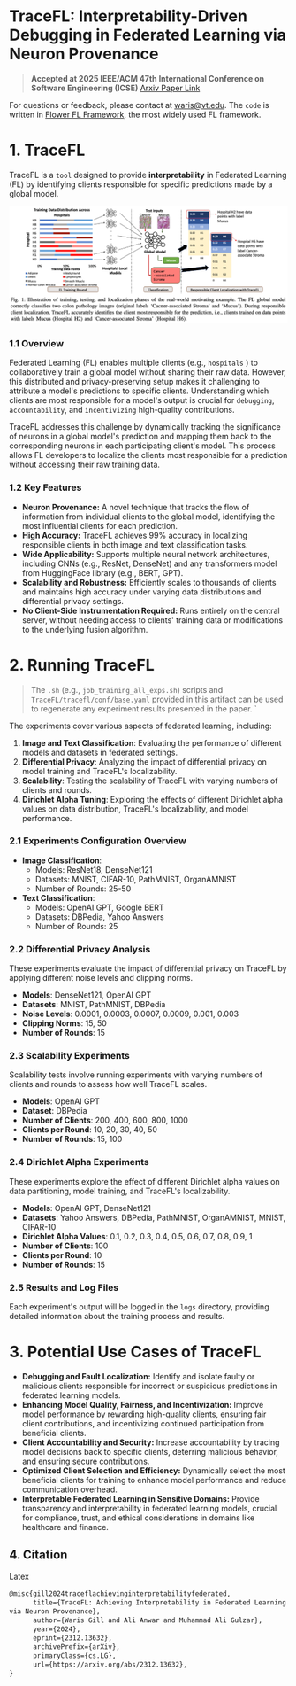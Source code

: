 # TraceFL: Interpretability-Driven Debugging in Federated Learning via Neuron Provenance

> **Accepted at 2025 IEEE/ACM 47th International Conference on Software Engineering (ICSE)** [Arxiv Paper Link](https://arxiv.org/pdf/2312.13632)

For questions or feedback, please contact at [waris@vt.edu](mailto:waris@vt.edu). The `code` is written in [Flower FL Framework](https://flower.ai/), the most widely used FL framework.
# 1. TraceFL
TraceFL is a `tool` designed to provide **interpretability** in Federated Learning (FL) by identifying clients responsible for specific predictions made by a global model.

![alt text](image.png)
### 1.1 Overview
Federated Learning (FL) enables multiple clients (e.g., `hospitals` ) to collaboratively train a global model without sharing their raw data. However, this distributed and privacy-preserving setup makes it challenging to attribute a model's predictions to specific clients. Understanding which clients are most responsible for a model's output is crucial for `debugging`, `accountability`, and `incentivizing` high-quality contributions.

TraceFL addresses this challenge by dynamically tracking the significance of neurons in a global model's prediction and mapping them back to the corresponding neurons in each participating client's model. This process allows FL developers to localize the clients most responsible for a prediction without accessing their raw training data.
### 1.2 Key Features
- **Neuron Provenance:** A novel technique that tracks the flow of information from individual clients to the global model, identifying the most influential clients for each prediction.
- **High Accuracy:** TraceFL achieves 99% accuracy in localizing responsible clients in both image and text classification tasks.
- **Wide Applicability:** Supports multiple neural network architectures, including CNNs (e.g., ResNet, DenseNet) and any transformers model from HuggingFace library (e.g., BERT, GPT).
- **Scalability and Robustness:** Efficiently scales to thousands of clients and maintains high accuracy under varying data distributions and differential privacy settings.
- **No Client-Side Instrumentation Required:** Runs entirely on the central server, without needing access to clients' training data or modifications to the underlying fusion algorithm.
# 2. Running TraceFL

>The `.sh` (e.g., `job_training_all_exps.sh`) scripts and `TraceFL/tracefl/conf/base.yaml` provided in this artifact can be used to regenerate any experiment results presented in the paper. `

The experiments cover various aspects of federated learning, including:
1. **Image and Text Classification**: Evaluating the performance of different models and datasets in federated settings.
2. **Differential Privacy**: Analyzing the impact of differential privacy on model training and TraceFL's localizability.
3. **Scalability**: Testing the scalability of TraceFL with varying numbers of clients and rounds.
4. **Dirichlet Alpha Tuning**: Exploring the effects of different Dirichlet alpha values on data distribution, TraceFL's localizability, and model performance.
### 2.1 Experiments Configuration Overview
- **Image Classification**:
  - Models: ResNet18, DenseNet121
  - Datasets: MNIST, CIFAR-10, PathMNIST, OrganAMNIST
  - Number of Rounds: 25-50
- **Text Classification**:
  - Models: OpenAI GPT, Google BERT
  - Datasets: DBPedia, Yahoo Answers
  - Number of Rounds: 25
### 2.2 Differential Privacy Analysis
These experiments evaluate the impact of differential privacy on TraceFL by applying different noise levels and clipping norms.
- **Models**: DenseNet121, OpenAI GPT
- **Datasets**: MNIST, PathMNIST, DBPedia
- **Noise Levels**: 0.0001, 0.0003, 0.0007, 0.0009, 0.001, 0.003
- **Clipping Norms**: 15, 50
- **Number of Rounds**: 15
### 2.3 Scalability Experiments
Scalability tests involve running experiments with varying numbers of clients and rounds to assess how well TraceFL scales.
- **Models**: OpenAI GPT
- **Dataset**: DBPedia
- **Number of Clients**: 200, 400, 600, 800, 1000
- **Clients per Round**: 10, 20, 30, 40, 50
- **Number of Rounds**: 15, 100

### 2.4 Dirichlet Alpha Experiments
These experiments explore the effect of different Dirichlet alpha values on data partitioning,  model training, and TraceFL's localizability.
- **Models**: OpenAI GPT, DenseNet121
- **Datasets**: Yahoo Answers, DBPedia, PathMNIST, OrganAMNIST, MNIST, CIFAR-10
- **Dirichlet Alpha Values**: 0.1, 0.2, 0.3, 0.4, 0.5, 0.6, 0.7, 0.8, 0.9, 1
- **Number of Clients**: 100
- **Clients per Round**: 10
- **Number of Rounds**: 15
### 2.5 Results and Log Files
Each experiment's output will be logged in the `logs` directory, providing detailed information about the training process and results.

# 3. Potential Use Cases of TraceFL
- **Debugging and Fault Localization:** Identify and isolate faulty or malicious clients responsible for incorrect or suspicious predictions in federated learning models.
- **Enhancing Model Quality, Fairness, and Incentivization:**  Improve model performance by rewarding high-quality clients, ensuring fair client contributions, and incentivizing continued participation from beneficial clients.
- **Client Accountability and Security:** Increase accountability by tracing model decisions back to specific clients, deterring malicious behavior, and ensuring secure contributions.
-  **Optimized Client Selection and Efficiency:** Dynamically select the most beneficial clients for training to enhance model performance and reduce communication overhead.
- **Interpretable Federated Learning in Sensitive Domains:** Provide transparency and interpretability in federated learning models, crucial for compliance, trust, and ethical considerations in domains like healthcare and finance.

## 4. Citation
Latex
```
@misc{gill2024traceflachievinginterpretabilityfederated,
      title={TraceFL: Achieving Interpretability in Federated Learning via Neuron Provenance}, 
      author={Waris Gill and Ali Anwar and Muhammad Ali Gulzar},
      year={2024},
      eprint={2312.13632},
      archivePrefix={arXiv},
      primaryClass={cs.LG},
      url={https://arxiv.org/abs/2312.13632}, 
}
```

